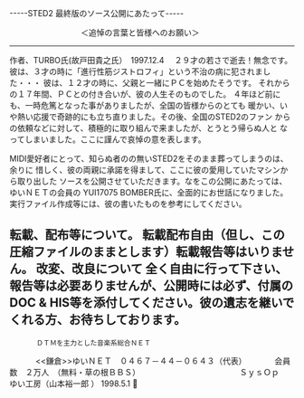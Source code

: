 -----STED2 最終版のソース公開にあたって-----

　　　　　　　　　＜追悼の言葉と皆様へのお願い＞

-----
作者、TURBO氏(故戸田貴之氏）　1997.12.4 　２９才の若さで逝去！無念です。
彼は、３才の時に「進行性筋ジストロフィ」という不治の病に犯されました・・・
彼は、１２才の時に、父親と一緒にＰＣを始めたそうです。
それからの１７年間、ＰＣとの付き合いが、彼の人生そのものでした。
４年ほど前にも、一時危篤となった事がありましたが、全国の皆様からのとても
暖かい、いや熱い応援で奇跡的にも立ち直りました。その後、全国のSTED2のファン
からの依頼などに対して、積極的に取り組んで来ましたが、とうとう帰らぬ人と
なってしまいました。ここに謹んで哀悼の意を表します。

MIDI愛好者にとって、知らぬ者のの無いSTED2をそのまま葬ってしまうのは、余りに
惜しく、彼の両親に承諾を得まして、ここに彼の愛用していたマシンから取り出した
ソースを公開させていただきます。なをこの公開にあたっては、ゆいＮＥＴの会員の
YUI17075 BOMBER氏に、全面的にお世話になりました。
実行ファイル作成等には、彼の書いたものを参考にしてください。

転載、配布等について。
転載配布自由（但し、この圧縮ファイルのままとします）転載報告等はいりません。
改変、改良について
全く自由に行って下さい、報告等は必要ありませんが、公開時には必ず、付属の DOC
& HIS等を添付してください。彼の遺志を継いでくれる方、お待ちしております。
-----


         　ＤＴＭを主力とした音楽系総合ＮＥＴ
　　　     <<鎌倉>>ゆいＮＥＴ　０４６７－４４－０６４３（代表）
　　             　会員数　２万人　（無料・草の根ＢＢＳ）
　　　　　　　　                　　　　ＳｙｓＯｐ　　ゆい工房（山本裕一郎 ）
                                                                    1998.5.1
